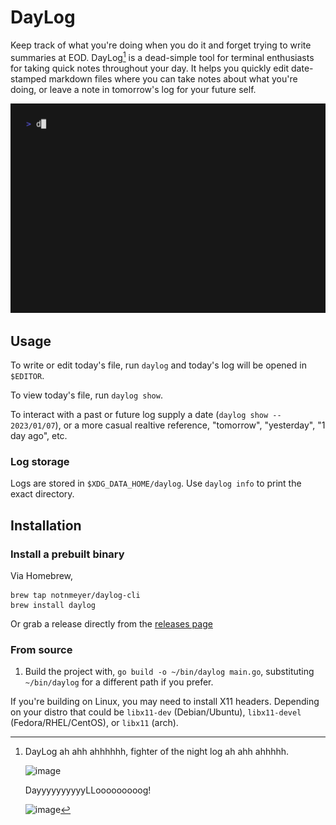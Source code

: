 # DayLog

Keep track of what you're doing when you do it and forget trying to write summaries at EOD. DayLog[^1] is a dead-simple tool for terminal enthusiasts for taking quick notes throughout your day. It helps you quickly edit date-stamped markdown files where you can take notes about what you're doing, or leave a note in tomorrow's log for your future self.

![demo](./demo.gif)

## Usage

To write or edit today's file, run `daylog` and today's log will be opened in `$EDITOR`.

To view today's file, run `daylog show`.

To interact with a past or future log supply a date (`daylog show -- 2023/01/07`), or a more casual realtive reference, "tomorrow", "yesterday", "1 day ago", etc.

### Log storage

Logs are stored in `$XDG_DATA_HOME/daylog`. Use `daylog info` to print the exact directory.

## Installation

### Install a prebuilt binary

Via Homebrew,

```
brew tap notnmeyer/daylog-cli
brew install daylog
```

Or grab a release directly from the [releases page]()

### From source

1. Build the project with, `go build -o ~/bin/daylog main.go`, substituting `~/bin/daylog` for a different path if you prefer.

[^1]: DayLog ah ahh ahhhhhh, fighter of the night log ah ahh ahhhhh.

    ![image](https://github.com/notnmeyer/daylog-cli/assets/672246/fa27a3ec-8044-4813-bfb0-3494eab97a98)

    DayyyyyyyyyyLLooooooooog!
    
    ![image](https://github.com/notnmeyer/daylog-cli/assets/672246/949b7eee-aa63-484a-a366-231462ac9563)

If you're building on Linux, you may need to install X11 headers. Depending on your distro that could be `libx11-dev` (Debian/Ubuntu), `libx11-devel` (Fedora/RHEL/CentOS), or `libx11` (arch).
